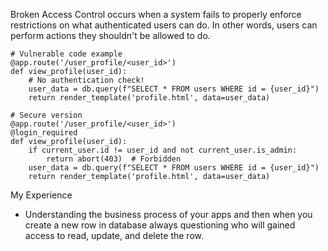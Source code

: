 Broken Access Control occurs when a system fails to properly enforce restrictions on what authenticated users can do. In other words, users can perform actions they shouldn't be allowed to do.

    # Vulnerable code example
    @app.route('/user_profile/<user_id>')
    def view_profile(user_id):
        # No authentication check!
        user_data = db.query(f"SELECT * FROM users WHERE id = {user_id}")
        return render_template('profile.html', data=user_data)

    # Secure version
    @app.route('/user_profile/<user_id>')
    @login_required
    def view_profile(user_id):
        if current_user.id != user_id and not current_user.is_admin:
            return abort(403)  # Forbidden
        user_data = db.query(f"SELECT * FROM users WHERE id = {user_id}")
        return render_template('profile.html', data=user_data)

My Experience

- Understanding the business process of your apps and then when you create a new row in database always questioning who will gained access to read, update, and delete the row.
